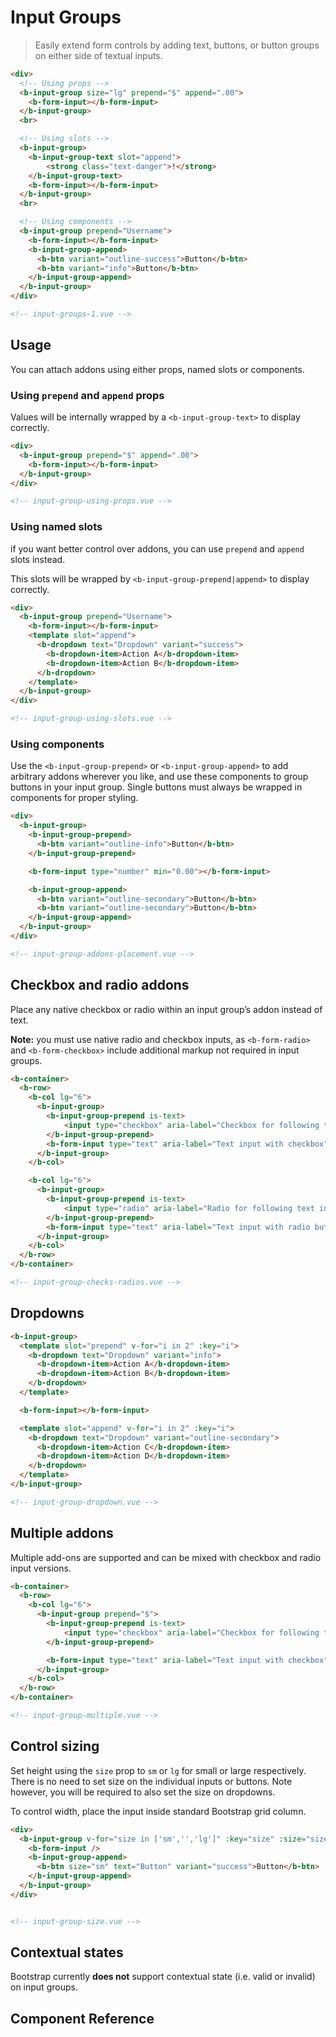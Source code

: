 # Input Groups
> Easily extend form controls by adding text, buttons, or button groups on either side of textual inputs.

```html
<div>
  <!-- Using props -->
  <b-input-group size="lg" prepend="$" append=".00">
    <b-form-input></b-form-input>
  </b-input-group>
  <br>

  <!-- Using slots -->
  <b-input-group>
    <b-input-group-text slot="append">
        <strong class="text-danger">!</strong>
    </b-input-group-text>
    <b-form-input></b-form-input>
  </b-input-group>
  <br>

  <!-- Using components -->
  <b-input-group prepend="Username">
    <b-form-input></b-form-input>
    <b-input-group-append>
      <b-btn variant="outline-success">Button</b-btn>
      <b-btn variant="info">Button</b-btn>
    </b-input-group-append>
  </b-input-group>
</div>

<!-- input-groups-1.vue -->
```

## Usage
You can attach addons using either props, named slots or components.

### Using `prepend` and `append` props
Values will be internally wrapped by a `<b-input-group-text>` to display correctly.

```html
<div>
  <b-input-group prepend="$" append=".00">
    <b-form-input></b-form-input>
  </b-input-group>
</div>

<!-- input-group-using-props.vue -->
```

### Using named slots
if you want better control over addons, you can use `prepend` and `append` slots instead.

This slots will be wrapped by `<b-input-group-prepend|append>` to display correctly.

```html
<div>
  <b-input-group prepend="Username">
    <b-form-input></b-form-input>
    <template slot="append">
      <b-dropdown text="Dropdown" variant="success">
        <b-dropdown-item>Action A</b-dropdown-item>
        <b-dropdown-item>Action B</b-dropdown-item>
      </b-dropdown>
    </template>
  </b-input-group>
</div>

<!-- input-group-using-slots.vue -->
```


### Using components
Use the `<b-input-group-prepend>` or `<b-input-group-append>` to add arbitrary addons wherever you like,
and use these components to group buttons in your input group.
Single buttons must always be wrapped in components for proper styling.

```html
<div>
  <b-input-group>
    <b-input-group-prepend>
      <b-btn variant="outline-info">Button</b-btn>
    </b-input-group-prepend>

    <b-form-input type="number" min="0.00"></b-form-input>

    <b-input-group-append>
      <b-btn variant="outline-secondary">Button</b-btn>
      <b-btn variant="outline-secondary">Button</b-btn>
    </b-input-group-append>
  </b-input-group>
</div>

<!-- input-group-addons-placement.vue -->
```


## Checkbox and radio addons
Place any native checkbox or radio within an input group’s addon instead of text.

**Note:** you must use native radio and checkbox inputs, as `<b-form-radio>` and
`<b-form-checkbox>` include additional markup not required in input groups.

```html
<b-container>
  <b-row>
    <b-col lg="6">
      <b-input-group>
        <b-input-group-prepend is-text>
            <input type="checkbox" aria-label="Checkbox for following text input">
        </b-input-group-prepend>
        <b-form-input type="text" aria-label="Text input with checkbox" />
      </b-input-group>
    </b-col>

    <b-col lg="6">
      <b-input-group>
        <b-input-group-prepend is-text>
            <input type="radio" aria-label="Radio for following text input">
        </b-input-group-prepend>
        <b-form-input type="text" aria-label="Text input with radio button" />
      </b-input-group>
    </b-col>
  </b-row>
</b-container>

<!-- input-group-checks-radios.vue -->
```

## Dropdowns

```html
<b-input-group>
  <template slot="prepend" v-for="i in 2" :key="i">
    <b-dropdown text="Dropdown" variant="info">
      <b-dropdown-item>Action A</b-dropdown-item>
      <b-dropdown-item>Action B</b-dropdown-item>
    </b-dropdown>
  </template>

  <b-form-input></b-form-input>

  <template slot="append" v-for="i in 2" :key="i">
    <b-dropdown text="Dropdown" variant="outline-secondary">
      <b-dropdown-item>Action C</b-dropdown-item>
      <b-dropdown-item>Action D</b-dropdown-item>
    </b-dropdown>
  </template>
</b-input-group>

<!-- input-group-dropdown.vue -->
```

## Multiple addons
Multiple add-ons are supported and can be mixed with checkbox and radio input versions.

```html
<b-container>
  <b-row>
    <b-col lg="6">
      <b-input-group prepend="$">
        <b-input-group-prepend is-text>
            <input type="checkbox" aria-label="Checkbox for following text input">
        </b-input-group-prepend>

        <b-form-input type="text" aria-label="Text input with checkbox" />
      </b-input-group>
    </b-col>
  </b-row>
</b-container>

<!-- input-group-multiple.vue -->
```

## Control sizing
Set height using the `size` prop to `sm` or `lg` for small or large respectively. There
is no need to set size on the individual inputs or buttons. Note however, you will be
required to also set the size on dropdowns.

To control width, place the input inside standard Bootstrap grid column.

```html
<div>
  <b-input-group v-for="size in ['sm','','lg']" :key="size" :size="size" class="mb-3" prepend="Label">
    <b-form-input />
    <b-input-group-append>
      <b-btn size="sm" text="Button" variant="success">Button</b-btn>
    </b-input-group-append>
  </b-input-group>
</div>


<!-- input-group-size.vue -->
```


## Contextual states
Bootstrap currently **does not** support contextual state (i.e. valid or invalid) on
input groups.

## Component Reference
